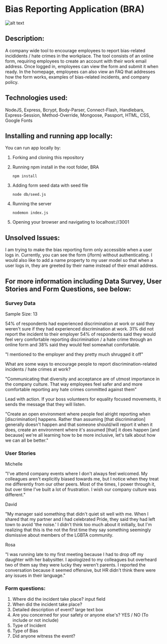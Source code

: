 # Bias Reporting Application (BRA)

![alt text](https://user-images.githubusercontent.com/36175254/43053373-4d374578-8dfa-11e8-9569-58c81d4d3c99.png)

## Description:

A company wide tool to encourage employees to report bias-related incididents / hate crimes in the workplace. The tool consists of an online form, requiring employees to create an account with their work email address. Once logged in, employees can view the form and submit it when ready. In the homepage, employees can also view an FAQ that addresses how the form works, examples of bias-related incidents, and company policy.

## Technologies used:

NodeJS, Express, Bcrypt, Body-Parser, Connect-Flash, Handlebars, Express-Session, Method-Override, Mongoose, Passport, HTML, CSS, Google Fonts

## Installing and running app locally:

You can run app locally by:

1.  Forking and cloning this repository
2.  Running npm install in the root folder, BRA

    `npm install`

3.  Adding form seed data with seed file

    `node db/seed.js`

4.  Running the server

    `nodemon index.js`

5.  Opening your browser and navigating to localhost://3001

## Unsolved Issues:

I am trying to make the bias reporting form only accessible when a user logs in. Currently, you can see the form (/form) without authenticating. I would also like to add a name property to my user model so that when a user logs in, they are greeted by their name instead of their email address.

## For more information including Data Survey, User Stories and Form Questions, see below:

### Survey Data

Sample Size: 13

54% of respondents had experienced discrimination at work or said they weren't sure if they had experienced discrimination at work.
31% did not report the incident to their employer
54% of respondents said they would feel very comfortable reporting discrimination / a hate crime through an online form and 38% said they would feel somewhat comfortable.

"I mentioned to the employer and they pretty much shrugged it off"

What are some ways to encourage people to report discrimination-related incidents / hate crimes at work?

"Communicating that diversity and acceptance are of utmost importance in the company culture. That way employees feel safer and and more comfortable reporting any hate crimes committed against them"

Lead with action. If your boss volunteers for equality focused movements, it sends the message that they will listen.

"Create an open environment where people feel alright reporting when [discrimination] happens. Rather than assuming [that discrimination] generally doesn't happen and that someone should/will report it when it does, create an environment where it's assumed [that] it does happen [and because] we're all learning how to be more inclusive, let's talk about how we can all be better."

### User Stories

Michelle

"I've attend company events where I don't always feel welcomed. My colleagues aren't explicitly biased towards me, but I notice when they treat me differently from our other peers. Most of the times, I power through it, but over time I've built a lot of frustration. I wish our company culture was different."

David

"My manager said something that didn't quiet sit well with me. When I shared that my partner and I had celebrated Pride, they said they had left town to avoid 'the noise.' I didn't think too much about it initially, but I'm realizing that this is the not the first time they say something seemingly dismissive about members of the LGBTA community.

Rosa

"I was running late to my first meeting because I had to drop off my daughter with her babysitter. I apologized to my colleagues but overheard two of them say they were lucky they weren't parents. I reported the conversation because it seemed offensive, but HR didn't think there were any issues in their language."

### Form questions:

1.  Where did the incident take place? input field
2.  When did the incident take place?
3.  Detailed description of event? large text box
4.  Are you concerned for your safety or anyone else's? YES / NO (To include or not include)
5.  Type of Incident
6.  Type of Bias
7.  Did anyone witness the event?
